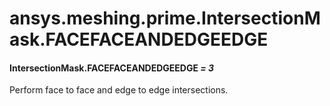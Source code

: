 # ansys.meshing.prime.IntersectionMask.FACEFACEANDEDGEEDGE

#### IntersectionMask.FACEFACEANDEDGEEDGE *= 3*

Perform face to face and edge to edge intersections.

<!-- !! processed by numpydoc !! -->
